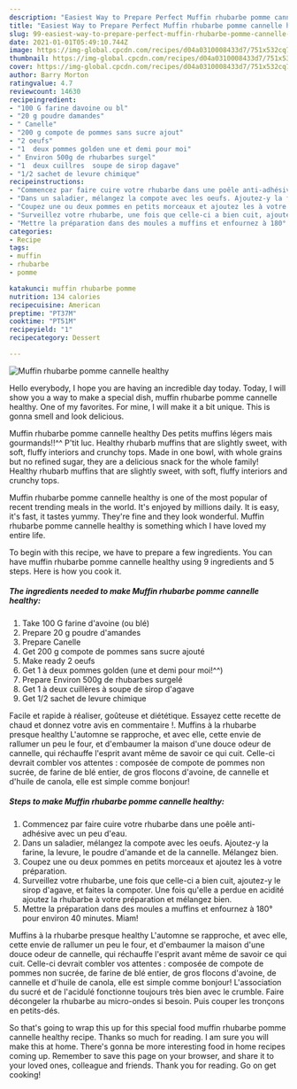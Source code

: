 ```yaml
---
description: "Easiest Way to Prepare Perfect Muffin rhubarbe pomme cannelle healthy"
title: "Easiest Way to Prepare Perfect Muffin rhubarbe pomme cannelle healthy"
slug: 99-easiest-way-to-prepare-perfect-muffin-rhubarbe-pomme-cannelle-healthy
date: 2021-01-01T05:49:10.744Z
image: https://img-global.cpcdn.com/recipes/d04a0310008433d7/751x532cq70/muffin-rhubarbe-pomme-cannelle-healthy-photo-principale-de-la-recette.jpg
thumbnail: https://img-global.cpcdn.com/recipes/d04a0310008433d7/751x532cq70/muffin-rhubarbe-pomme-cannelle-healthy-photo-principale-de-la-recette.jpg
cover: https://img-global.cpcdn.com/recipes/d04a0310008433d7/751x532cq70/muffin-rhubarbe-pomme-cannelle-healthy-photo-principale-de-la-recette.jpg
author: Barry Morton
ratingvalue: 4.7
reviewcount: 14630
recipeingredient:
- "100 G farine davoine ou bl"
- "20 g poudre damandes"
- " Canelle"
- "200 g compote de pommes sans sucre ajout"
- "2 oeufs"
- "1  deux pommes golden une et demi pour moi"
- " Environ 500g de rhubarbes surgel"
- "1  deux cuillres  soupe de sirop dagave"
- "1/2 sachet de levure chimique"
recipeinstructions:
- "Commencez par faire cuire votre rhubarbe dans une poêle anti-adhésive avec un peu d&#39;eau."
- "Dans un saladier, mélangez la compote avec les oeufs. Ajoutez-y la farine, la levure, le poudre d&#39;amande et de la cannelle. Mélangez bien."
- "Coupez une ou deux pommes en petits morceaux et ajoutez les à votre préparation."
- "Surveillez votre rhubarbe, une fois que celle-ci a bien cuit, ajoutez-y le sirop d&#39;agave, et faites la compoter. Une fois qu&#39;elle a perdue en acidité ajoutez la rhubarbe à votre préparation et mélangez bien."
- "Mettre la préparation dans des moules a muffins et enfournez à 180° pour environ 40 minutes. Miam!"
categories:
- Recipe
tags:
- muffin
- rhubarbe
- pomme

katakunci: muffin rhubarbe pomme 
nutrition: 134 calories
recipecuisine: American
preptime: "PT37M"
cooktime: "PT51M"
recipeyield: "1"
recipecategory: Dessert

---
```



![Muffin rhubarbe pomme cannelle healthy](https://img-global.cpcdn.com/recipes/d04a0310008433d7/751x532cq70/muffin-rhubarbe-pomme-cannelle-healthy-photo-principale-de-la-recette.jpg)

Hello everybody, I hope you are having an incredible day today. Today, I will show you a way to make a special dish, muffin rhubarbe pomme cannelle healthy. One of my favorites. For mine, I will make it a bit unique. This is gonna smell and look delicious.

Muffin rhubarbe pomme cannelle healthy Des petits muffins légers mais gourmands!!^^ P&#39;tit luc. Healthy rhubarb muffins that are slightly sweet, with soft, fluffy interiors and crunchy tops. Made in one bowl, with whole grains but no refined sugar, they are a delicious snack for the whole family! Healthy rhubarb muffins that are slightly sweet, with soft, fluffy interiors and crunchy tops.

Muffin rhubarbe pomme cannelle healthy is one of the most popular of recent trending meals in the world. It's enjoyed by millions daily. It is easy, it's fast, it tastes yummy. They're fine and they look wonderful. Muffin rhubarbe pomme cannelle healthy is something which I have loved my entire life.


To begin with this recipe, we have to prepare a few ingredients. You can have muffin rhubarbe pomme cannelle healthy using 9 ingredients and 5 steps. Here is how you cook it.

<!--inarticleads1-->

##### The ingredients needed to make Muffin rhubarbe pomme cannelle healthy:

1. Take 100 G farine d&#39;avoine (ou blé)
1. Prepare 20 g poudre d&#39;amandes
1. Prepare  Canelle
1. Get 200 g compote de pommes sans sucre ajouté
1. Make ready 2 oeufs
1. Get 1 à deux pommes golden (une et demi pour moi!^^)
1. Prepare  Environ 500g de rhubarbes surgelé
1. Get 1 à deux cuillères à soupe de sirop d&#39;agave
1. Get 1/2 sachet de levure chimique


Facile et rapide à réaliser, goûteuse et diététique. Essayez cette recette de chaud et donnez votre avis en commentaire !. Muffins à la rhubarbe presque healthy L&#39;automne se rapproche, et avec elle, cette envie de rallumer un peu le four, et d&#39;embaumer la maison d&#39;une douce odeur de cannelle, qui réchauffe l&#39;esprit avant même de savoir ce qui cuit. Celle-ci devrait combler vos attentes : composée de compote de pommes non sucrée, de farine de blé entier, de gros flocons d&#39;avoine, de cannelle et d&#39;huile de canola, elle est simple comme bonjour! 

<!--inarticleads2-->

##### Steps to make Muffin rhubarbe pomme cannelle healthy:

1. Commencez par faire cuire votre rhubarbe dans une poêle anti-adhésive avec un peu d&#39;eau.
1. Dans un saladier, mélangez la compote avec les oeufs. Ajoutez-y la farine, la levure, le poudre d&#39;amande et de la cannelle. Mélangez bien.
1. Coupez une ou deux pommes en petits morceaux et ajoutez les à votre préparation.
1. Surveillez votre rhubarbe, une fois que celle-ci a bien cuit, ajoutez-y le sirop d&#39;agave, et faites la compoter. Une fois qu&#39;elle a perdue en acidité ajoutez la rhubarbe à votre préparation et mélangez bien.
1. Mettre la préparation dans des moules a muffins et enfournez à 180° pour environ 40 minutes. Miam!


Muffins à la rhubarbe presque healthy L&#39;automne se rapproche, et avec elle, cette envie de rallumer un peu le four, et d&#39;embaumer la maison d&#39;une douce odeur de cannelle, qui réchauffe l&#39;esprit avant même de savoir ce qui cuit. Celle-ci devrait combler vos attentes : composée de compote de pommes non sucrée, de farine de blé entier, de gros flocons d&#39;avoine, de cannelle et d&#39;huile de canola, elle est simple comme bonjour! L&#39;association du sucré et de l&#39;acidulé fonctionne toujours très bien avec le crumble. Faire décongeler la rhubarbe au micro-ondes si besoin. Puis couper les tronçons en petits-dés. 

So that's going to wrap this up for this special food muffin rhubarbe pomme cannelle healthy recipe. Thanks so much for reading. I am sure you will make this at home. There's gonna be more interesting food in home recipes coming up. Remember to save this page on your browser, and share it to your loved ones, colleague and friends. Thank you for reading. Go on get cooking!
